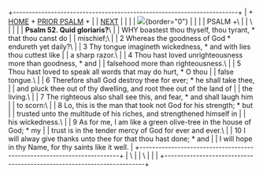 +-----------------------------------------------------------------------+
| \+ [HOME](../index.html) + [PRIOR PSALM](Ps51.html) +                 |
| [NEXT](Ps53.html)                                                     |
|                                                                       |
| ![](http://stats.superstats.com/b/ss/DAVIDMCMANNES/1){border="0"}     |
|                                                                       |
| PSALM +\                                                              |
| \                                                                     |
|                                                                       |
| **Psalm 52. Quid gloriaris?**\                                        |
| WHY boastest thou thyself, thou tyrant, \* that thou canst do         |
| mischief;\                                                            |
| 2 Whereas the goodness of God \* endureth yet daily?\                 |
| 3 Thy tongue imagineth wickedness, \* and with lies thou cuttest like |
| a sharp razor.\                                                       |
| 4 Thou hast loved unrighteousness more than goodness, \* and          |
| falsehood more than righteousness.\                                   |
| 5 Thou hast loved to speak all words that may do hurt, \* O thou      |
| false tongue.\                                                        |
| 6 Therefore shall God destroy thee for ever; \* he shall take thee,   |
| and pluck thee out of thy dwelling, and root thee out of the land of  |
| the living.\                                                          |
| 7 The righteous also shall see this, and fear, \* and shall laugh him |
| to scorn:\                                                            |
| 8 Lo, this is the man that took not God for his strength; \* but      |
| trusted unto the multitude of his riches, and strengthened himself in |
| his wickedness.\                                                      |
| 9 As for me, I am like a green olive-tree in the house of God; \* my  |
| trust is in the tender mercy of God for ever and ever.\               |
| 10 I will alway give thanks unto thee for that thou hast done; \* and |
| I will hope in thy Name, for thy saints like it well.                 |
+-----------------------------------------------------------------------+
| \                                                                     |
| \                                                                     |
| [](http://www.episcopalnet.org/DBS/DOR.html)                          |
+-----------------------------------------------------------------------+
